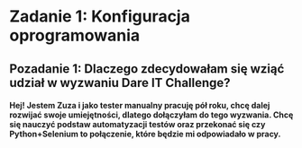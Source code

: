 # Zadanie 1: Konfiguracja oprogramowania

## Pozadanie 1: Dlaczego zdecydowałam się wziąć udział w wyzwaniu Dare IT Challenge?

#### Hej! Jestem Zuza i jako tester manualny pracuję pół roku, chcę dalej rozwijać swoje umiejętności, dlatego dołączyłam do tego wyzwania. Chcę się nauczyć podstaw automatyzacji testów oraz przekonać się czy Python+Selenium to połączenie, które będzie mi odpowiadało w pracy.
